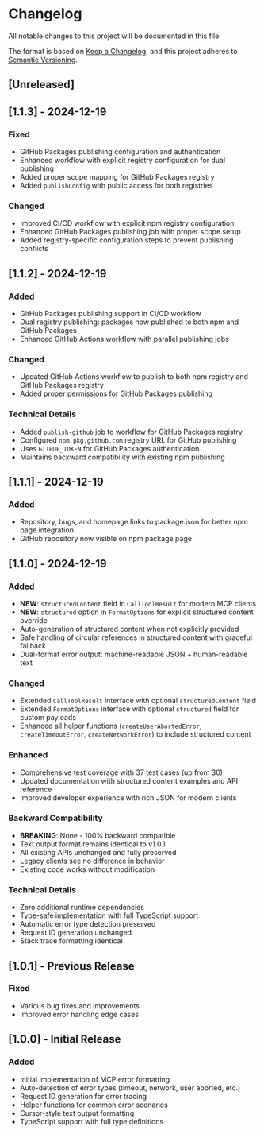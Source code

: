 # Changelog

All notable changes to this project will be documented in this file.

The format is based on [Keep a Changelog](https://keepachangelog.com/en/1.0.0/),
and this project adheres to [Semantic Versioning](https://semver.org/spec/v2.0.0.html).

## [Unreleased]

## [1.1.3] - 2024-12-19

### Fixed
- GitHub Packages publishing configuration and authentication
- Enhanced workflow with explicit registry configuration for dual publishing
- Added proper scope mapping for GitHub Packages registry
- Added `publishConfig` with public access for both registries

### Changed
- Improved CI/CD workflow with explicit npm registry configuration
- Enhanced GitHub Packages publishing job with proper scope setup
- Added registry-specific configuration steps to prevent publishing conflicts

## [1.1.2] - 2024-12-19

### Added
- GitHub Packages publishing support in CI/CD workflow
- Dual registry publishing: packages now published to both npm and GitHub Packages
- Enhanced GitHub Actions workflow with parallel publishing jobs

### Changed
- Updated GitHub Actions workflow to publish to both npm registry and GitHub Packages registry
- Added proper permissions for GitHub Packages publishing

### Technical Details
- Added `publish-github` job to workflow for GitHub Packages registry
- Configured `npm.pkg.github.com` registry URL for GitHub publishing
- Uses `GITHUB_TOKEN` for GitHub Packages authentication
- Maintains backward compatibility with existing npm publishing

## [1.1.1] - 2024-12-19

### Added
- Repository, bugs, and homepage links to package.json for better npm page integration
- GitHub repository now visible on npm package page

## [1.1.0] - 2024-12-19

### Added
- **NEW**: `structuredContent` field in `CallToolResult` for modern MCP clients
- **NEW**: `structured` option in `FormatOptions` for explicit structured content override
- Auto-generation of structured content when not explicitly provided
- Safe handling of circular references in structured content with graceful fallback
- Dual-format error output: machine-readable JSON + human-readable text

### Changed
- Extended `CallToolResult` interface with optional `structuredContent` field
- Extended `FormatOptions` interface with optional `structured` field for custom payloads
- Enhanced all helper functions (`createUserAbortedError`, `createTimeoutError`, `createNetworkError`) to include structured content

### Enhanced
- Comprehensive test coverage with 37 test cases (up from 30)
- Updated documentation with structured content examples and API reference
- Improved developer experience with rich JSON for modern clients

### Backward Compatibility
- **BREAKING**: None - 100% backward compatible
- Text output format remains identical to v1.0.1
- All existing APIs unchanged and fully preserved
- Legacy clients see no difference in behavior
- Existing code works without modification

### Technical Details
- Zero additional runtime dependencies
- Type-safe implementation with full TypeScript support
- Automatic error type detection preserved
- Request ID generation unchanged
- Stack trace formatting identical

## [1.0.1] - Previous Release

### Fixed
- Various bug fixes and improvements
- Improved error handling edge cases

## [1.0.0] - Initial Release

### Added
- Initial implementation of MCP error formatting
- Auto-detection of error types (timeout, network, user aborted, etc.)
- Request ID generation for error tracing
- Helper functions for common error scenarios
- Cursor-style text output formatting
- TypeScript support with full type definitions 